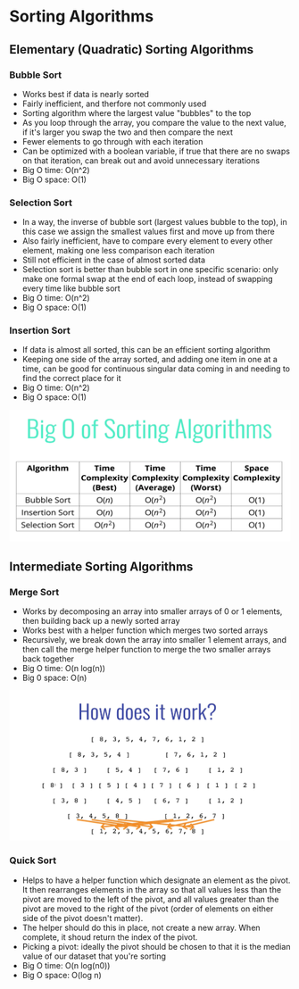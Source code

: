 # Sorting Algorithms

## Elementary (Quadratic) Sorting Algorithms

### Bubble Sort

- Works best if data is nearly sorted
- Fairly inefficient, and therfore not commonly used
- Sorting algorithm where the largest value "bubbles" to the top
- As you loop through the array, you compare the value to the next value, if it's larger you swap the two and then compare the next
- Fewer elements to go through with each iteration
- Can be optimized with a boolean variable, if true that there are no swaps on that iteration, can break out and avoid unnecessary iterations
- Big O time: O(n^2)
- Big O space: O(1)

### Selection Sort

- In a way, the inverse of bubble sort (largest values bubble to the top), in this case we assign the smallest values first and move up from there
- Also fairly inefficient, have to compare every element to every other element, making one less comparison each iteration
- Still not efficient in the case of almost sorted data
- Selection sort is better than bubble sort in one specific scenario: only make one formal swap at the end of each loop, instead of swapping every time like bubble sort
- Big O time: O(n^2)
- Big O space: O(1)

### Insertion Sort

- If data is almost all sorted, this can be an efficient sorting algorithm
- Keeping one side of the array sorted, and adding one item in one at a time, can be good for continuous singular data coming in and needing to find the correct place for it
- Big O time: O(n^2)
- Big O space: O(1)

![Big O](images/BigO_ElemSort.png)

## Intermediate Sorting Algorithms

### Merge Sort

- Works by decomposing an array into smaller arrays of 0 or 1 elements, then building back up a newly sorted array
- Works best with a helper function which merges two sorted arrays
- Recursively, we break down the array into smaller 1 element arrays, and then call the merge helper function to merge the two smaller arrays back together
- Big O time: O(n log(n))
- Big 0 space: O(n)

![Merge Sort](images/MergeSort.png)

### Quick Sort

- Helps to have a helper function which designate an element as the pivot. It then rearranges elements in the array so that all values less than the pivot are moved to the left of the pivot, and all values greater than the pivot are moved to the right of the pivot (order of elements on either side of the pivot doesn't matter).
- The helper should do this in place, not create a new array. When complete, it shoud return the index of the pivot.
- Picking a pivot: ideally the pivot should be chosen to that it is the median value of our dataset that you're sorting
- Big O time: O(n log(n0))
- Big O space: O(log n)

